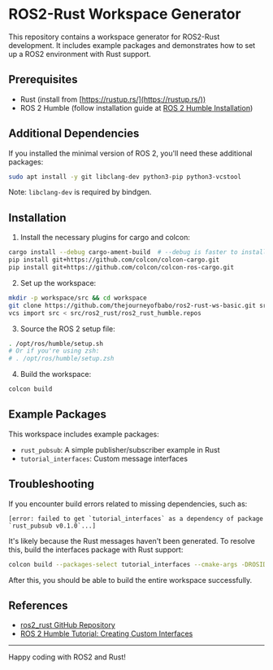 # ROS2-Rust Workspace Generator

This repository contains a workspace generator for ROS2-Rust development. It includes example packages and demonstrates how to set up a ROS2 environment with Rust support.

## Prerequisites

- Rust (install from [https://rustup.rs/](https://rustup.rs/))
- ROS 2 Humble (follow installation guide at [ROS 2 Humble Installation](https://docs.ros.org/en/humble/Installation.html))

## Additional Dependencies

If you installed the minimal version of ROS 2, you'll need these additional packages:

```bash
sudo apt install -y git libclang-dev python3-pip python3-vcstool
```

Note: `libclang-dev` is required by bindgen.

## Installation

1. Install the necessary plugins for cargo and colcon:

```bash
cargo install --debug cargo-ament-build  # --debug is faster to install
pip install git+https://github.com/colcon/colcon-cargo.git
pip install git+https://github.com/colcon/colcon-ros-cargo.git
```

2. Set up the workspace:

```bash
mkdir -p workspace/src && cd workspace
git clone https://github.com/thejourneyofbabo/ros2-rust-ws-basic.git src/ros2_rust
vcs import src < src/ros2_rust/ros2_rust_humble.repos
```

3. Source the ROS 2 setup file:

```bash
. /opt/ros/humble/setup.sh
# Or if you're using zsh:
# . /opt/ros/humble/setup.zsh
```

4. Build the workspace:

```bash
colcon build
```

## Example Packages

This workspace includes example packages:
- `rust_pubsub`: A simple publisher/subscriber example in Rust
- `tutorial_interfaces`: Custom message interfaces

## Troubleshooting

If you encounter build errors related to missing dependencies, such as:

```
[error: failed to get `tutorial_interfaces` as a dependency of package `rust_pubsub v0.1.0`...]
```

It's likely because the Rust messages haven't been generated. To resolve this, build the interfaces package with Rust support:

```bash
colcon build --packages-select tutorial_interfaces --cmake-args -DROSIDL_GENERATOR_RS=ON
```

After this, you should be able to build the entire workspace successfully.

## References

- [ros2_rust GitHub Repository](https://github.com/ros2-rust/ros2_rust)
- [ROS 2 Humble Tutorial: Creating Custom Interfaces](https://docs.ros.org/en/humble/Tutorials/Beginner-Client-Libraries/Custom-ROS2-Interfaces.html)

---

Happy coding with ROS2 and Rust!
